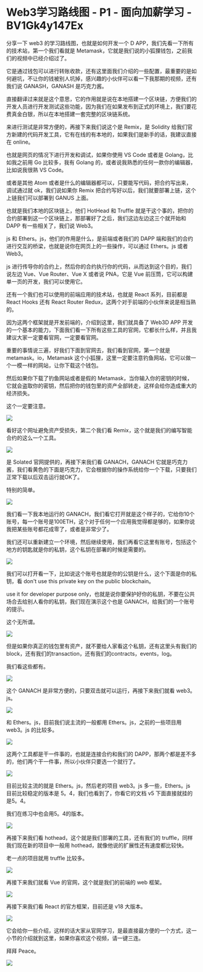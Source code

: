 # Web3学习路线图 - P1 - 面向加薪学习 - BV1Gk4y147Ex

分享一下 web3 的学习路线图，也就是如何开发一个 D APP，我们先看一下所有的技术站，第一个我们看就是 Metamask，它就是我们说的小狐狸钱包，之前我们的视频中已经介绍过了。

它是通过钱包可以进行转账收款，还有这里面我们介绍的一些配置，最重要的是如何避坑，不让你的钱被别人坑掉，感兴趣的小伙伴可以看一下我那期的视频，还有我们说 GANASH，GANASH 是巧克力酱。

直接翻译过来就是这个意思，它的作用就是说在本地搭建一个区块链，方便我们的开发人员进行开发测试这些功能，因为我们在如果发布到正式的环境上，我们要花费真金白银，所以在本地搭建一套完整的区块链系统。

来进行测试是非常方便的，再接下来我们说这个是 Remix，是 Solidity 给我们官方新建的代码开发工具，它有在线的有本地的，如果我们是新手的话，我建议直接在 online。

也就是网页的情况下进行开发和调试，如果你使用 VS Code 或者是 Golang，比如我之前用 Go 比较多，我有 Golang 的，或者说我熟悉的任何一款你的编辑器，比如说我很熟 VS Code。

或者是其他 Atom 或者是什么的编辑器都可以，只要能写代码，把合约写出来，调试通过就 ok，我们说如果你 Remix 把合约写好以后，我们就要部署上链，这个上链我们可以部署到 GANUS 上面。

也就是我们本地的区块链上，他们 HotHead 和 Truffle 就是干这个事的，把你的合约部署到这一个区块链上，那部署好了之后，我们这边左边这三个就开始和 DAPP 有一些相关了，我们说 Web3。

js 和 Ethers。js，他们的作用是什么，是前端或者我们的 DAPP 端和我们的合约进行交互的桥梁，也就是说你在网页上的一些操作，可以通过 Ethers。js 或者 Web3。

js 进行传导你的合约上，然后你的合约执行你的代码，从而达到这个目的，我们说左边 Vue、Vue Router、Vue X 或者说 PNA，它是 Vue 前压筒，它可以构建单一页的开发，我们可以使用它。

还有一个我们也可以使用的前端应用的技术站，也就是 React 系列，目前都是 React Hooks 还有 React Router Redux，这两个对于前端的小伙伴来说是相当熟的。

因为这两个框架就是开发前端的，介绍到这里，我们就具备了 Web3D APP 开发的一个基本的能力，下面我们看一下所有这些工具的官网，它都长什么样，并且我建议大家一定要看官网，一定要看官网。

重要的事情说三遍，好我们下面到官网去，我们看到官网，第一个就是 metamask。io，Metamask 这个小狐狸，这里一定要注意钓鱼网站，它可以做一个一模一样的网站，让你下载这个钱包。

然后如果你下载了钓鱼网站或者是假的 Metamask，当你输入你的密钥的时候，它就会盗取你的密钥，然后把你的钱包里的资产全部转走，这样会给你造成重大的经济损失。

这个一定要注意。

![](img/8138731c9922837f8415468a7d818a7d_1.png)

看好这个网址避免资产受损失，第二个我们看 Remix，这个就是我们的编写智能合约的这么一个工具。

![](img/8138731c9922837f8415468a7d818a7d_3.png)

是 Solated 官网提供的，再接下来我们看 GANACH，GANACH 它就是巧克力酱，我们看黄色的下面是巧克力，它会根据你的操作系统给你一个下载，只要我们正常下载以后双击运行就OK了。

特别的简单。

![](img/8138731c9922837f8415468a7d818a7d_5.png)

我们看一下我本地运行的 GANACH，我们看它打开就是这个样子的，它给你10个账号，每一个账号是100ETH，这个对于任何一个应用我觉得都是够的，如果你说我把某些账号都花成零了，或者是非常少了。

我们还可以重新建立一个环境，然后继续使用，我们再看它这里有账号，包括这个地方的钥匙就是你的私钥，这个私钥在部署的时候是需要的。

![](img/8138731c9922837f8415468a7d818a7d_7.png)

我们可以打开看一下，比如说这个账号也就是你的公钥是什么，这个下面是你的私钥，看 don't use this private key on the public blockchain。

use it for developer purpose only，也就是说你要保护好你的私钥，不要在公共场合去给别人看你的私钥，我们现在演示这个也是 GANACH，给我们的一个账号的提示。

这个无所谓。

![](img/8138731c9922837f8415468a7d818a7d_9.png)

但是如果你真正的钱包里有资产，就不要给人家看这个私钥，还有这里头有我们的block，还有我们的transaction，还有我们的contracts，events，log。

我们看这些都有。

![](img/8138731c9922837f8415468a7d818a7d_11.png)

这个 GANACH 是非常方便的，只要双击就可以运行，再接下来我们就看 web3。js。

![](img/8138731c9922837f8415468a7d818a7d_13.png)

和 Ethers。js，目前我们说主流的一般都用 Ethers。js，之前的一些项目用 web3。js 的比较多。

![](img/8138731c9922837f8415468a7d818a7d_15.png)

这两个工具都是干一件事的，也就是连接合约和我们的 DAPP，那两个都是差不多的，他们两个干一件事，所以小伙伴只要选一个就行了。

![](img/8138731c9922837f8415468a7d818a7d_17.png)

目前比较主流的就是 Ethers。js，然后老的项目 web3。js 多一些，Ethers。js 目前比较稳定的版本是 5。4，我们也看到了，你看它的文档 v5 下面直接就挂的是5。4。

我们在练习中也会用5。4的版本。

![](img/8138731c9922837f8415468a7d818a7d_19.png)

再接下来我们看 hothead，这个就是我们部署的工具，还有我们的 truffle，同样我们现在新的项目中一般用 hothead，就像他说的扩展性还有速度都比较快。

老一点的项目就用 truffle 比较多。

![](img/8138731c9922837f8415468a7d818a7d_21.png)

再接下来我们就看 Vue 的官网，这个就是我们的前端的 web 框架。

![](img/8138731c9922837f8415468a7d818a7d_23.png)

再接下来我们看 React 的官方框架，目前还是 v18 大版本。

![](img/8138731c9922837f8415468a7d818a7d_25.png)

它会给你一些介绍，这样的话大家从官网学习，是最直接最方便的一个方式，这一小节的介绍就到这里，如果你喜欢这个视频，请一键三连。

拜拜 Peace。

![](img/8138731c9922837f8415468a7d818a7d_27.png)